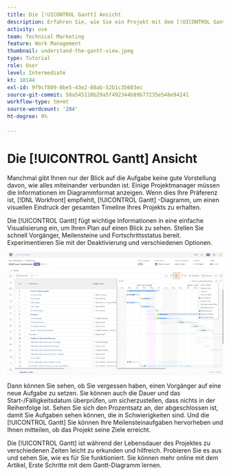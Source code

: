 ```yaml
---
title: Die [!UICONTROL Gantt] Ansicht
description: Erfahren Sie, wie Sie ein Projekt mit dem [!UICONTROL Gantt] Diagramm in [!DNL  Workfront].
activity: use
team: Technical Marketing
feature: Work Management
thumbnail: understand-the-gantt-view.jpeg
type: Tutorial
role: User
level: Intermediate
kt: 10144
exl-id: 9f9cf889-8be5-43e2-88ab-52b1c35603ec
source-git-commit: 58a545120b29a5f492344b89b77235e548e94241
workflow-type: tm+mt
source-wordcount: '204'
ht-degree: 0%

---
```


# Die [!UICONTROL Gantt] Ansicht

Manchmal gibt Ihnen nur der Blick auf die Aufgabe keine gute Vorstellung davon, wie alles miteinander verbunden ist. Einige Projektmanager müssen die Informationen im Diagrammformat anzeigen. Wenn dies Ihre Präferenz ist, [!DNL Workfront] empfiehlt, [!UICONTROL Gantt] -Diagramm, um einen visuellen Eindruck der gesamten Timeline Ihres Projekts zu erhalten.

Die [!UICONTROL Gantt] fügt wichtige Informationen in eine einfache Visualisierung ein, um Ihren Plan auf einen Blick zu sehen. Stellen Sie schnell Vorgänger, Meilensteine und Fortschrittsstatus bereit. Experimentieren Sie mit der Deaktivierung und verschiedenen Optionen.

![[!UICONTROL Gantt] Diagramm](assets/planner-fund-gantt.png)

Dann können Sie sehen, ob Sie vergessen haben, einen Vorgänger auf eine neue Aufgabe zu setzen. Sie können auch die Dauer und das Start-/Fälligkeitsdatum überprüfen, um sicherzustellen, dass nichts in der Reihenfolge ist. Sehen Sie sich den Prozentsatz an, der abgeschlossen ist, damit Sie Aufgaben sehen können, die in Schwierigkeiten sind. Und die [!UICONTROL Gantt] Sie können Ihre Meilensteinaufgaben hervorheben und Ihnen mitteilen, ob das Projekt seine Ziele erreicht.

<!---
this paragraph needs an article URL
--->

Die [!UICONTROL Gantt] ist während der Lebensdauer des Projektes zu verschiedenen Zeiten leicht zu erkunden und hilfreich. Probieren Sie es aus und sehen Sie, wie es für Sie funktioniert. Sie können mehr online mit dem Artikel, Erste Schritte mit dem Gantt-Diagramm lernen.

<!---
Getting started with the Gantt chart
Overview of the project critical path
--->
